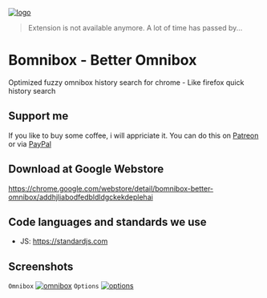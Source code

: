 [![logo](https://github.com/brainfoolong/bomnibox/raw/master/img/icon-trans-300.png)](#logo)

> Extension is not available anymore. A lot of time has passed by...

# Bomnibox - Better Omnibox
Optimized fuzzy omnibox history search for chrome - Like firefox quick history search 

## Support me
If you like to buy some coffee, i will appriciate it. You can do this on [Patreon](https://www.patreon.com/brainfoolong) or via [PayPal](https://www.paypal.me/brainfoolong)

## Download at Google Webstore
https://chrome.google.com/webstore/detail/bomnibox-better-omnibox/addhjliabodfedbldldgckekdeplehai

## Code languages and standards we use
* JS: https://standardjs.com

## Screenshots
`Omnibox`
[![omnibox](https://github.com/brainfoolong/bomnibox/raw/misc/images/omnibox.png)](#omnibox)
`Options`
[![options](https://github.com/brainfoolong/bomnibox/raw/misc/images/options.png)](#options)
